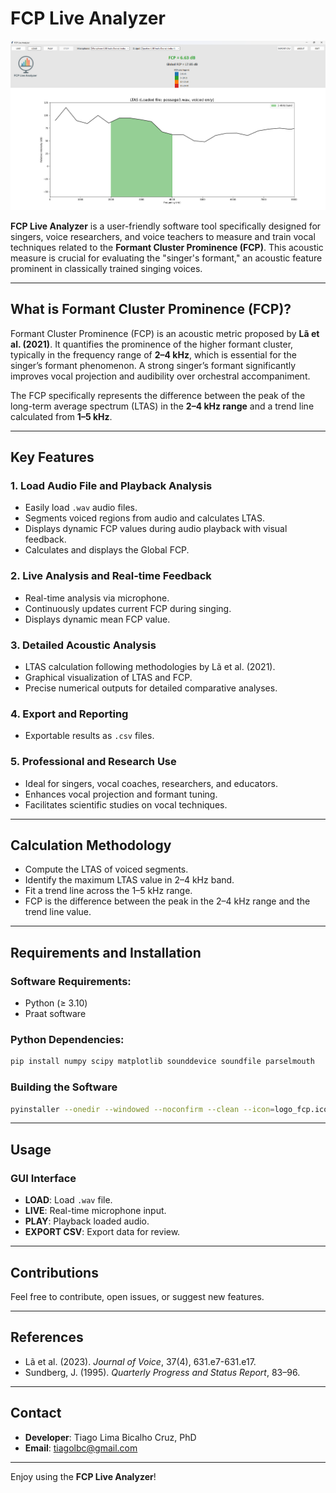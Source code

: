 
# FCP Live Analyzer

![FCP Live Analyzer GUI](figures/gui.png)

**FCP Live Analyzer** is a user-friendly software tool specifically designed for singers, voice researchers, and voice teachers to measure and train vocal techniques related to the **Formant Cluster Prominence (FCP)**. This acoustic measure is crucial for evaluating the "singer's formant," an acoustic feature prominent in classically trained singing voices.

---

## What is Formant Cluster Prominence (FCP)?

Formant Cluster Prominence (FCP) is an acoustic metric proposed by **Lã et al. (2021)**. It quantifies the prominence of the higher formant cluster, typically in the frequency range of **2–4 kHz**, which is essential for the singer’s formant phenomenon. A strong singer’s formant significantly improves vocal projection and audibility over orchestral accompaniment.

The FCP specifically represents the difference between the peak of the long-term average spectrum (LTAS) in the **2–4 kHz range** and a trend line calculated from **1–5 kHz**.

---

## Key Features

### 1. Load Audio File and Playback Analysis
- Easily load `.wav` audio files.
- Segments voiced regions from audio and calculates LTAS.
- Displays dynamic FCP values during audio playback with visual feedback.
- Calculates and displays the Global FCP.

### 2. Live Analysis and Real-time Feedback
- Real-time analysis via microphone.
- Continuously updates current FCP during singing.
- Displays dynamic mean FCP value.

### 3. Detailed Acoustic Analysis
- LTAS calculation following methodologies by Lã et al. (2021).
- Graphical visualization of LTAS and FCP.
- Precise numerical outputs for detailed comparative analyses.

### 4. Export and Reporting
- Exportable results as `.csv` files.

### 5. Professional and Research Use
- Ideal for singers, vocal coaches, researchers, and educators.
- Enhances vocal projection and formant tuning.
- Facilitates scientific studies on vocal techniques.

---

## Calculation Methodology

- Compute the LTAS of voiced segments.
- Identify the maximum LTAS value in 2–4 kHz band.
- Fit a trend line across the 1–5 kHz range.
- FCP is the difference between the peak in the 2–4 kHz range and the trend line value.

---

## Requirements and Installation

### Software Requirements:
- Python (≥ 3.10)
- Praat software

### Python Dependencies:
```bash
pip install numpy scipy matplotlib sounddevice soundfile parselmouth
```

### Building the Software
```bash
pyinstaller --onedir --windowed --noconfirm --clean --icon=logo_fcp.ico fcp_live_gui.py
```

---

## Usage

### GUI Interface
- **LOAD**: Load `.wav` file.
- **LIVE**: Real-time microphone input.
- **PLAY**: Playback loaded audio.
- **EXPORT CSV**: Export data for review.

---

## Contributions
Feel free to contribute, open issues, or suggest new features.

---

## References
- Lã et al. (2023). *Journal of Voice*, 37(4), 631.e7-631.e17.
- Sundberg, J. (1995). *Quarterly Progress and Status Report*, 83–96.

---

## Contact
- **Developer**: Tiago Lima Bicalho Cruz, PhD
- **Email**: tiagolbc@gmail.com

---

Enjoy using the **FCP Live Analyzer**!
